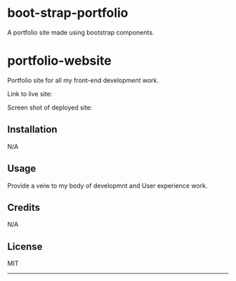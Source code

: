 # boot-strap-portfolio
A portfolio site made using bootstrap components.

# portfolio-website
Portfolio site for all my front-end development work. 

Link to live site:

Screen shot of deployed site:



## Installation

N/A

## Usage

Provide a veiw to my body of developmnt and User experience work. 

## Credits

N/A

## License

MIT

---









